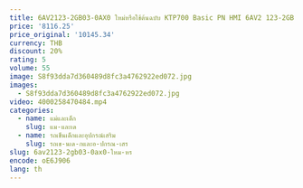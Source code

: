 ```yaml
---
title: 6AV2123-2GB03-0AX0 ใหม่หรือใช้ต้นฉบับ KTP700 Basic PN HMI 6AV2 123-2GB03-0AX0 HMI 7 นิ้ว
price: '8116.25'
price_original: '10145.34'
currency: THB
discount: 20%
rating: 5
volume: 55
image: S8f93dda7d360489d8fc3a4762922ed072.jpg
images:
  - S8f93dda7d360489d8fc3a4762922ed072.jpg
video: 4000258470484.mp4
categories:
  - name: แม่และเด็ก
    slug: แม-และเด
  - name: รถเข็นเด็กและอุปกรณ์เสริม
    slug: รถเข-นเด-กและอ-ปกรณ-เสร
slug: 6av2123-2gb03-0ax0-ใหม-หร
encode: oE6J906
lang: th
---
```

  